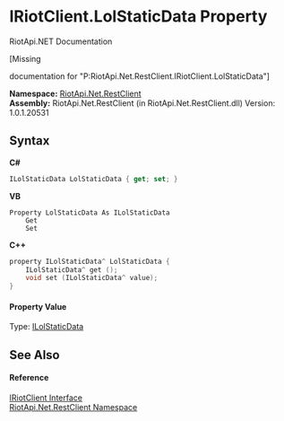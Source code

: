 # IRiotClient.LolStaticData Property 
RiotApi.NET Documentation 

\[Missing <summary> documentation for "P:RiotApi.Net.RestClient.IRiotClient.LolStaticData"\]

**Namespace:**&nbsp;<a href="380906d8-0718-db74-ba58-94a29fd87baa">RiotApi.Net.RestClient</a><br />**Assembly:**&nbsp;RiotApi.Net.RestClient (in RiotApi.Net.RestClient.dll) Version: 1.0.1.20531

## Syntax

**C#**<br />
``` C#
ILolStaticData LolStaticData { get; set; }
```

**VB**<br />
``` VB
Property LolStaticData As ILolStaticData
	Get
	Set
```

**C++**<br />
``` C++
property ILolStaticData^ LolStaticData {
	ILolStaticData^ get ();
	void set (ILolStaticData^ value);
}
```


#### Property Value
Type: <a href="aa83650f-f275-e38f-8f62-14b2064f0eac">ILolStaticData</a>

## See Also


#### Reference
<a href="7dd7d888-7be1-e774-04ab-b996e36da051">IRiotClient Interface</a><br /><a href="380906d8-0718-db74-ba58-94a29fd87baa">RiotApi.Net.RestClient Namespace</a><br />
